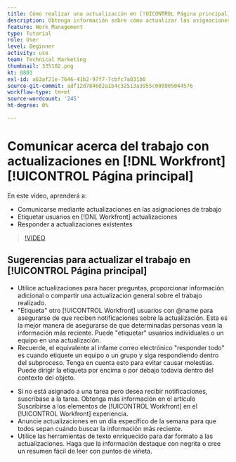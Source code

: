 ```yaml
---
title: Cómo realizar una actualización en [!UICONTROL Página principal]
description: Obtenga información sobre cómo actualizar las asignaciones de trabajo y responder a las actualizaciones existentes. Etiqueta [!DNL Workfront] los usuarios de las actualizaciones para que se les notifique sobre la comunicación.
feature: Work Management
type: Tutorial
role: User
level: Beginner
activity: use
team: Technical Marketing
thumbnail: 335102.png
kt: 8801
exl-id: a63af21e-7646-41b2-97f7-7cbfc7a031b0
source-git-commit: adf12d7846d2a1b4c32513a3955c080905044576
workflow-type: tm+mt
source-wordcount: '245'
ht-degree: 0%

---
```


# Comunicar acerca del trabajo con actualizaciones en [!DNL Workfront] [!UICONTROL Página principal]

En este vídeo, aprenderá a:

* Comunicarse mediante actualizaciones en las asignaciones de trabajo
* Etiquetar usuarios en [!DNL Workfront] actualizaciones
* Responder a actualizaciones existentes

>[!VIDEO](https://video.tv.adobe.com/v/335102/?quality=12)

## Sugerencias para actualizar el trabajo en [!UICONTROL Página principal]

* Utilice actualizaciones para hacer preguntas, proporcionar información adicional o compartir una actualización general sobre el trabajo realizado.
* &quot;Etiqueta&quot; otro [!UICONTROL Workfront] usuarios con @name para asegurarse de que reciben notificaciones sobre la actualización. Esta es la mejor manera de asegurarse de que determinadas personas vean la información más reciente. Puede &quot;etiquetar&quot; usuarios individuales o un equipo en una actualización.
* Recuerde, el equivalente al infame correo electrónico &quot;responder todo&quot; es cuando etiquete un equipo o un grupo y siga respondiendo dentro del subproceso. Tenga en cuenta esto para evitar causar molestias. Puede dirigir la etiqueta por encima o por debajo todavía dentro del contexto del objeto.

<!---
paragraph below needs a hyperlink to an article
--->

* Si no está asignado a una tarea pero desea recibir notificaciones, suscríbase a la tarea. Obtenga más información en el artículo Suscribirse a los elementos de [!UICONTROL Workfront] en el [!UICONTROL Workfront] experiencia.
* Anuncie actualizaciones en un día específico de la semana para que todos sepan cuándo buscar la información más reciente.
* Utilice las herramientas de texto enriquecido para dar formato a las actualizaciones. Haga que la información destaque con negrita o cree un resumen fácil de leer con puntos de viñeta.

<!---
learn more URLs
--->
